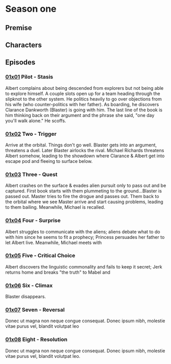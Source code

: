 # Season one

## Premise

## Characters

## Episodes

### [01x01](/docs/episodes/0x01-Crash.md) Pilot - Stasis

Albert complains about being descended from explorers but not being able to explore himself. A couple slots open up for a team heading through the slipknot to the other system. He politics heavily to go over objections from his wife (who counter-politics with her father). As boarding, he discovers Clarance Dankworth (Blaster) is going with him. The last line of the book is him thinking back on their argument and the phrase she said, "one day you'll walk alone." He scoffs.

### [01x02](/docs/episodes/1x02-We-Are-Fallen.md) Two - Trigger

Arrive at the orbital. Things don't go well. Blaster gets into an argument, threatens a duel. Later Blaster airlocks the rival. Michael Richards threatens Albert somehow, leading to the showdown where Clarance & Albert get into escape pod and fleeing to surface below.

### [01x03](/docs/episodes/1x03.md) Three - Quest

Albert crashes on the surface & evades alien pursuit only to pass out and be captured. First book starts with them plummeting to the ground...Blaster is passed out. Master tries to fire the drogue and passes out. Them back to the orbital where we see Master arrive and start causing problems, leading to them bailing. Meanwhile, Michael is recalled.

### [01x04](/docs/episodes/1x04.md) Four - Surprise

Albert struggles to communicate with the aliens; aliens debate what to do with him since he seems to fit a prophecy; Princess persuades her father to let Albert live. Meanwhile, Michael meets with

### [01x05](/docs/episodes/1x05.md) Five - Critical Choice

Albert discovers the linguistic commonality and fails to keep it secret; Jerk
returns home and breaks "the truth" to Mabel and

### [01x06](/docs/episodes/1x06.md) Six - Climax

Blaster disappears.

### [01x07](/docs/episodes/1x07.md) Seven - Reversal

Donec ut magna non neque congue consequat. Donec ipsum nibh, molestie vitae purus vel, blandit volutpat leo

### [01x08](/docs/episodes/1x08.md) Eight - Resolution

Donec ut magna non neque congue consequat. Donec ipsum nibh, molestie vitae purus vel, blandit volutpat leo.
